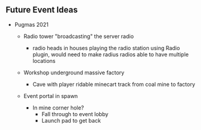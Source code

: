 ## Future Event Ideas
- Pugmas 2021
  - Radio tower "broadcasting" the server radio
    - radio heads in houses playing the radio station using Radio plugin, would need to make radius radios able to have multiple locations
  - Workshop underground massive factory
    - Cave with player ridable minecart track from coal mine to factory

  - Event portal in spawn
    - In mine corner hole?
      - Fall through to event lobby
      - Launch pad to get back